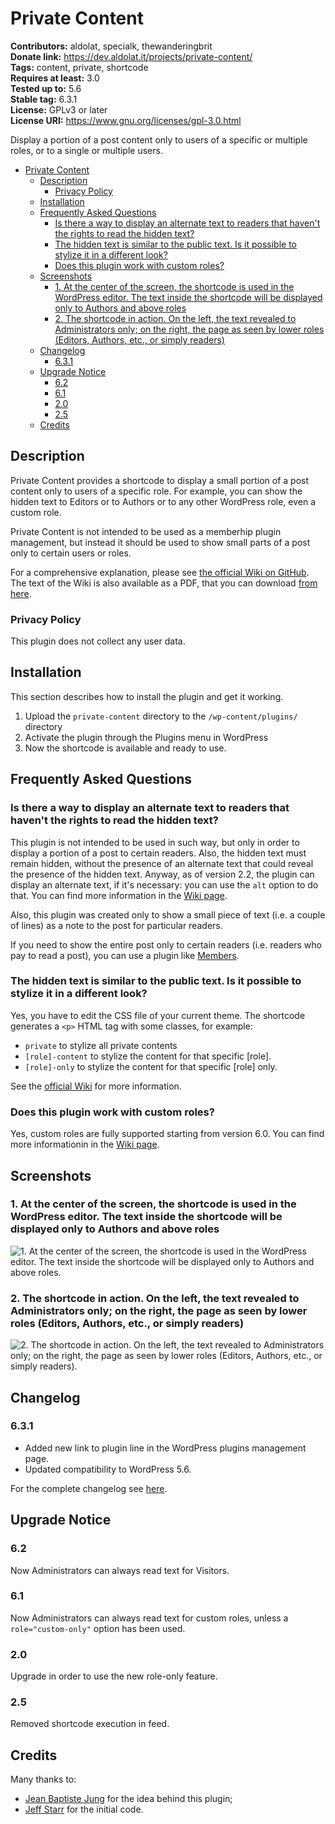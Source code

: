 # Private Content

**Contributors:** aldolat, specialk, thewanderingbrit  
**Donate link:** <https://dev.aldolat.it/projects/private-content/>  
**Tags:** content, private, shortcode  
**Requires at least:** 3.0  
**Tested up to:** 5.6  
**Stable tag:** 6.3.1  
**License:** GPLv3 or later  
**License URI:** <https://www.gnu.org/licenses/gpl-3.0.html>  

Display a portion of a post content only to users of a specific or multiple roles, or to a single or multiple users.

* [Private Content](#private-content)
  * [Description](#description)
    * [Privacy Policy](#privacy-policy)
  * [Installation](#installation)
  * [Frequently Asked Questions](#frequently-asked-questions)
    * [Is there a way to display an alternate text to readers that haven't the rights to read the hidden text?](#is-there-a-way-to-display-an-alternate-text-to-readers-that-havent-the-rights-to-read-the-hidden-text)
    * [The hidden text is similar to the public text. Is it possible to stylize it in a different look?](#the-hidden-text-is-similar-to-the-public-text-is-it-possible-to-stylize-it-in-a-different-look)
    * [Does this plugin work with custom roles?](#does-this-plugin-work-with-custom-roles)
  * [Screenshots](#screenshots)
    * [1. At the center of the screen, the shortcode is used in the WordPress editor. The text inside the shortcode will be displayed only to Authors and above roles](#1-at-the-center-of-the-screen-the-shortcode-is-used-in-the-wordpress-editor-the-text-inside-the-shortcode-will-be-displayed-only-to-authors-and-above-roles)
    * [2. The shortcode in action. On the left, the text revealed to Administrators only; on the right, the page as seen by lower roles (Editors, Authors, etc., or simply readers)](#2-the-shortcode-in-action-on-the-left-the-text-revealed-to-administrators-only-on-the-right-the-page-as-seen-by-lower-roles-editors-authors-etc-or-simply-readers)
  * [Changelog](#changelog)
    * [6.3.1](#631)
  * [Upgrade Notice](#upgrade-notice)
    * [6.2](#62)
    * [6.1](#61)
    * [2.0](#20)
    * [2.5](#25)
  * [Credits](#credits)

## Description

Private Content provides a shortcode to display a small portion of a post content only to users of a specific role. For example, you can show the hidden text to Editors or to Authors or to any other WordPress role, even a custom role.

Private Content is not intended to be used as a memberhip plugin management, but instead it should be used to show small parts of a post only to certain users or roles.

For a comprehensive explanation, please see [the official Wiki on GitHub](https://github.com/aldolat/private-content/wiki). The text of the Wiki is also available as a PDF, that you can download [from here](https://github.com/aldolat/private-content/blob/master/documentation/private-content.pdf).

### Privacy Policy

This plugin does not collect any user data.

## Installation

This section describes how to install the plugin and get it working.

1. Upload the `private-content` directory to the `/wp-content/plugins/` directory
2. Activate the plugin through the Plugins menu in WordPress
3. Now the shortcode is available and ready to use.

## Frequently Asked Questions

### Is there a way to display an alternate text to readers that haven't the rights to read the hidden text?

This plugin is not intended to be used in such way, but only in order to display a portion of a post to certain readers. Also, the hidden text must remain hidden, without the presence of an alternate text that could reveal the presence of the hidden text. Anyway, as of version 2.2, the plugin can display an alternate text, if it's necessary: you can use the `alt` option to do that. You can find more information in the [Wiki page](https://github.com/aldolat/private-content/wiki#alt-alternate-text-for-excluded-users).

Also, this plugin was created only to show a small piece of text (i.e. a couple of lines) as a note to the post for particular readers.

If you need to show the entire post only to certain readers (i.e. readers who pay to read a post), you can use a plugin like [Members](https://wordpress.org/plugins/members/).

### The hidden text is similar to the public text. Is it possible to stylize it in a different look?

Yes, you have to edit the CSS file of your current theme.
The shortcode generates a `<p>` HTML tag with some classes, for example:

* `private` to stylize all private contents
* `[role]-content` to stylize the content for that specific [role].
* `[role]-only` to stylize the content for that specific [role] only.

See the [official Wiki](https://github.com/aldolat/private-content/wiki#giving-a-style-to-the-text-generated-by-private-content) for more information.

### Does this plugin work with custom roles?

Yes, custom roles are fully supported starting from version 6.0. You can find more informationin in the [Wiki page](https://github.com/aldolat/private-content/wiki#custom_role-display-a-text-portion-to-a-custom-role-or-multiple-roles).

## Screenshots

### 1. At the center of the screen, the shortcode is used in the WordPress editor. The text inside the shortcode will be displayed only to Authors and above roles

![1. At the center of the screen, the shortcode is used in the WordPress editor. The text inside the shortcode will be displayed only to Authors and above roles.](http://ps.w.org/private-content/assets/screenshot-1.png)

### 2. The shortcode in action. On the left, the text revealed to Administrators only; on the right, the page as seen by lower roles (Editors, Authors, etc., or simply readers)

![2. The shortcode in action. On the left, the text revealed to Administrators only; on the right, the page as seen by lower roles (Editors, Authors, etc., or simply readers).](http://ps.w.org/private-content/assets/screenshot-2.png)

## Changelog

### 6.3.1

* Added new link to plugin line in the WordPress plugins management page.
* Updated compatibility to WordPress 5.6.

For the complete changelog see [here](https://github.com/aldolat/private-content/blob/master/CHANGELOG.md).

## Upgrade Notice

### 6.2

Now Administrators can always read text for Visitors.

### 6.1

Now Administrators can always read text for custom roles, unless a `role="custom-only"` option has been used.

### 2.0

Upgrade in order to use the new role-only feature.

### 2.5

Removed shortcode execution in feed.

## Credits

Many thanks to:

* [Jean Baptiste Jung](http://www.wprecipes.com/add-private-notes-to-your-wordpress-blog-posts) for the idea behind this plugin;
* [Jeff Starr](http://digwp.com/2010/05/private-content-posts-shortcode) for the initial code.
